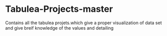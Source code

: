 # Tabulea-Projects-master
Contains all the tabulea projets.which give a proper visualization of data set and give breif knowledge of the values and detailing
